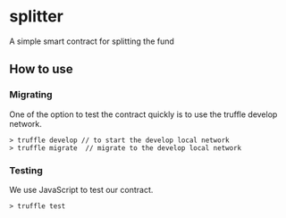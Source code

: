 # splitter
A simple smart contract for splitting the fund

## How to use

### Migrating
One of the option to test the contract quickly is to use the truffle develop network. 

```
> truffle develop // to start the develop local network
> truffle migrate  // migrate to the develop local network
```

### Testing
We use JavaScript to test our contract.

```
> truffle test
```